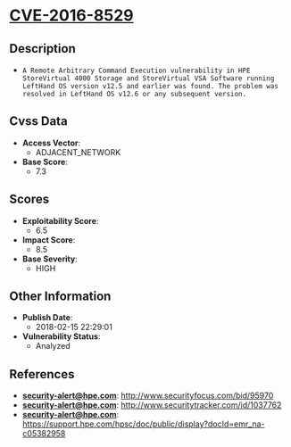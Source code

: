 
# [CVE-2016-8529](http://www.securityfocus.com/bid/95970)

## Description

- `A Remote Arbitrary Command Execution vulnerability in HPE StoreVirtual 4000 Storage and StoreVirtual VSA Software running LeftHand OS version v12.5 and earlier was found. The problem was resolved in LeftHand OS v12.6 or any subsequent version.`

## Cvss Data

- **Access Vector**:
  - ADJACENT_NETWORK
- **Base Score**:
  - 7.3

## Scores

- **Exploitability Score**:
  - 6.5
- **Impact Score**:
  - 8.5
- **Base Severity**:
  - HIGH

## Other Information

- **Publish Date**:
  - 2018-02-15 22:29:01
- **Vulnerability Status**:
  - Analyzed

## References

- **security-alert@hpe.com**: http://www.securityfocus.com/bid/95970
- **security-alert@hpe.com**: http://www.securitytracker.com/id/1037762
- **security-alert@hpe.com**: https://support.hpe.com/hpsc/doc/public/display?docId=emr_na-c05382958
